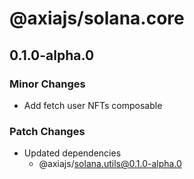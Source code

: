 # @axiajs/solana.core

## 0.1.0-alpha.0

### Minor Changes

- Add fetch user NFTs composable

### Patch Changes

- Updated dependencies
  - @axiajs/solana.utils@0.1.0-alpha.0
